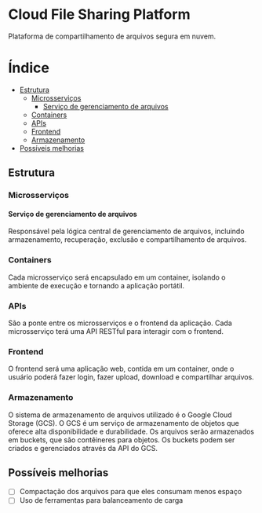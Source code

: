 # Cloud File Sharing Platform <!-- omit in toc -->

Plataforma de compartilhamento de arquivos segura em nuvem.

# Índice <!-- omit in toc -->

- [Estrutura](#estrutura)
  - [Microsserviços](#microsserviços)
    - [Serviço de gerenciamento de arquivos](#serviço-de-gerenciamento-de-arquivos)
  - [Containers](#containers)
  - [APIs](#apis)
  - [Frontend](#frontend)
  - [Armazenamento](#armazenamento)
- [Possíveis melhorias](#possíveis-melhorias)

## Estrutura

### Microsserviços

#### Serviço de gerenciamento de arquivos

Responsável pela lógica central de gerenciamento de arquivos, incluindo armazenamento,
recuperação, exclusão e compartilhamento de arquivos.

### Containers

Cada microsserviço será encapsulado em um container, isolando o ambiente de execução e
tornando a aplicação portátil.

### APIs

São a ponte entre os microsserviços e o frontend da aplicação. Cada microsserviço terá uma
API RESTful para interagir com o frontend.

### Frontend

O frontend será uma aplicação web, contida em um container, onde o usuário poderá fazer
login, fazer upload, download e compartilhar arquivos.

### Armazenamento

O sistema de armazenamento de arquivos utilizado é o Google Cloud Storage (GCS). O GCS é um serviço de armazenamento de objetos que oferece alta disponibilidade e durabilidade. Os arquivos serão armazenados em buckets, que são contêineres para objetos. Os buckets podem ser criados e gerenciados através da API do GCS.

## Possíveis melhorias

- [ ] Compactação dos arquivos para que eles consumam menos espaço
- [ ] Uso de ferramentas para balanceamento de carga
